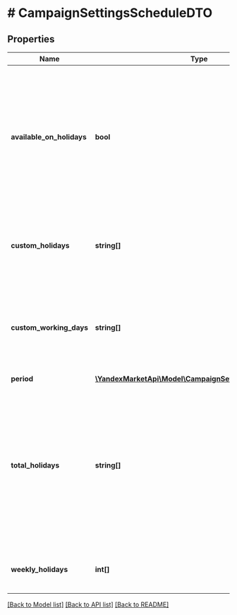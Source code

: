 # # CampaignSettingsScheduleDTO

## Properties

Name | Type | Description | Notes
------------ | ------------- | ------------- | -------------
**available_on_holidays** | **bool** | Признак работы службы доставки в государственные праздники. Возможные значения. * &#x60;false&#x60; — служба доставки не работает в праздничные дни. * &#x60;true&#x60; — служба доставки работает в праздничные дни. | [optional]
**custom_holidays** | **string[]** | Список дней, в которые служба доставки не работает. Дни магазин указал в кабинете продавца на Маркете. |
**custom_working_days** | **string[]** | Список выходных и праздничных дней, в которые служба доставки работает. Дни магазин указал в кабинете продавца на Маркете. |
**period** | [**\YandexMarketApi\Model\CampaignSettingsTimePeriodDTO**](CampaignSettingsTimePeriodDTO.md) |  | [optional]
**total_holidays** | **string[]** | Итоговый список нерабочих дней службы доставки. Список рассчитывается с учетом выходных, нерабочих дней и государственных праздников. Информацию по ним магазин указывает в кабинете продавца на Маркете. |
**weekly_holidays** | **int[]** | Список выходных дней недели и государственных праздников. |

[[Back to Model list]](../../README.md#models) [[Back to API list]](../../README.md#endpoints) [[Back to README]](../../README.md)
